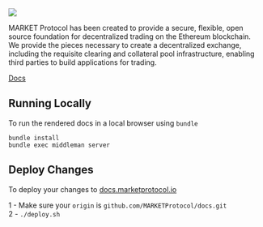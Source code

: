 <img src="https://github.com/MARKETProtocol/dApp/blob/master/src/img/MARKETProtocol-Light.png?raw=true" align="middle">

MARKET Protocol has been created to provide a secure, flexible, open source foundation for decentralized trading on the Ethereum blockchain.  We provide the pieces necessary to create a decentralized exchange, including the requisite clearing and collateral pool infrastructure, enabling third parties to build applications for trading.

[Docs](http://docs.marketprotocol.io/)

## Running Locally

To run the rendered docs in a local browser using `bundle`

```shell
bundle install
bundle exec middleman server
```

## Deploy Changes

To deploy your changes to [docs.marketprotocol.io](https://docs.marketprotocol.io/)

1 - Make sure your `origin` is `github.com/MARKETProtocol/docs.git`   
2 - `./deploy.sh`
